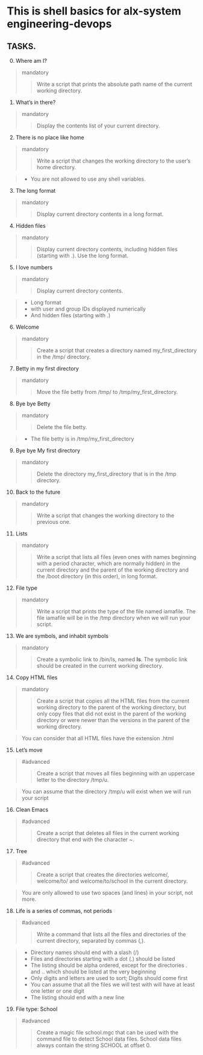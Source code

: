 # This is shell basics for alx-system engineering-devops

## TASKS.

0. Where am I? 
> mandatory
> > Write a script that prints the absolute path name of the current working directory.
1. What’s in there? 
> mandatory
> > Display the contents list of your current directory.

2.  There is no place like home
> mandatory
> > Write a script that changes the working directory to the user’s home directory.

> * You are not allowed to use any shell variables.

3. The long format
> mandatory
> > Display current directory contents in a long format.

4. Hidden files
> mandatory
> > Display current directory contents, including hidden files (starting with .). Use the long format.

5. I love numbers
> mandatory
> > Display current directory contents.

> * Long format
> * with user and group IDs displayed numerically
> * And hidden files (starting with .)

6. Welcome
> mandatory
> > Create a script that creates a directory named my_first_directory in the /tmp/ directory.

7. Betty in my first directory
> mandatory
> > Move the file betty from /tmp/ to /tmp/my_first_directory.

8. Bye bye Betty
> mandatory
> > Delete the file betty.

> * The file betty is in /tmp/my_first_directory

9. Bye bye My first directory
> mandatory
> > Delete the directory my_first_directory that is in the /tmp directory.

10. Back to the future
> mandatory
> > Write a script that changes the working directory to the previous one.

11. Lists
> mandatory
> > Write a script that lists all files (even ones with names beginning with a period character, which are normally hidden) in the current directory and the parent of the working directory and the /boot directory (in this order), in long format.

12. File type
> mandatory
> > Write a script that prints the type of the file named iamafile. The file iamafile will be in the /tmp directory when we will run your script.

13. We are symbols, and inhabit symbols
> mandatory
> > Create a symbolic link to /bin/ls, named __ls__. The symbolic link should be created in the current working directory. 

14. Copy HTML files
> mandatory
> > Create a script that copies all the HTML files from the current working directory to the parent of the working directory, but only copy files that did not exist in the parent of the working directory or were newer than the versions in the parent of the working directory.

> You can consider that all HTML files have the extension .html

15. Let’s move
> #advanced
> > Create a script that moves all files beginning with an uppercase letter to the directory /tmp/u.

> You can assume that the directory /tmp/u will exist when we will run your script

16. Clean Emacs
> #advanced
> > Create a script that deletes all files in the current working directory that end with the character ~.

17. Tree
> #advanced
> > Create a script that creates the directories welcome/, welcome/to/ and welcome/to/school in the current directory.

> You are only allowed to use two spaces (and lines) in your script, not more.

18. Life is a series of commas, not periods
> #advanced
> > Write a command that lists all the files and directories of the current directory, separated by commas (,).

> * Directory names should end with a slash (/)
> * Files and directories starting with a dot (.) should be listed
> * The listing should be alpha ordered, except for the directories . and .. which should be listed at the very beginning
> * Only digits and letters are used to sort; Digits should come first
> * You can assume that all the files we will test with will have at least one letter or one digit
> * The listing should end with a new line

19. File type: School
> #advanced
> > Create a magic file school.mgc that can be used with the command file to detect School data files. School data files always contain the string SCHOOL at offset 0.

